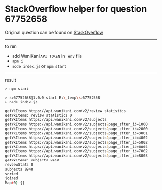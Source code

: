 # StackOverflow helper for question 67752658

Original question can be found on [StackOverflow](https://stackoverflow.com/q/67752658/28004)

***

to run 

- add WaniKani [`API_TOKEN`](https://www.wanikani.com/settings/personal_access_tokens/new) in `.env` file
- `npm i`
- `node index.js` or `npm start`

***

result

```bash
> npm start

> so67752658@1.0.0 start E:\_temp\so67752658
> node index.js

getWkItems https://api.wanikani.com/v2/review_statistics
getWkItems: review_statistics 0
getWkItems https://api.wanikani.com/v2/subjects
getWkItems https://api.wanikani.com/v2/subjects?page_after_id=1000
getWkItems https://api.wanikani.com/v2/subjects?page_after_id=2000
getWkItems https://api.wanikani.com/v2/subjects?page_after_id=3001
getWkItems https://api.wanikani.com/v2/subjects?page_after_id=4002
getWkItems https://api.wanikani.com/v2/subjects?page_after_id=5002
getWkItems https://api.wanikani.com/v2/subjects?page_after_id=6002
getWkItems https://api.wanikani.com/v2/subjects?page_after_id=7002
getWkItems https://api.wanikani.com/v2/subjects?page_after_id=8003
getWkItems: subjects 8948
reviewStats 0
subjects 8948
sorted
joined
Map(0) {}
```